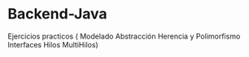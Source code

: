 # Backend-Java
Ejercicios practicos ( Modelado Abstracción Herencia y Polimorfismo Interfaces Hilos MultiHilos)
